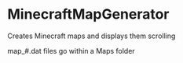 # MinecraftMapGenerator
Creates Minecraft maps and displays them scrolling

map_#.dat files go within a Maps folder
